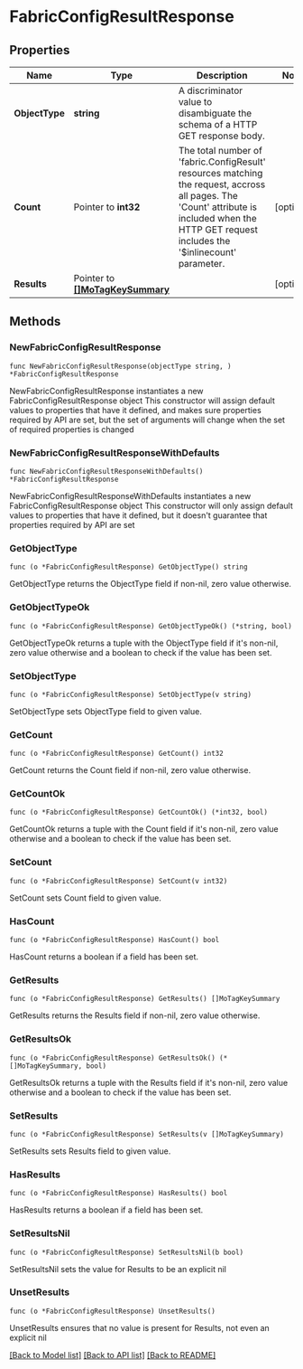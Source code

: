 # FabricConfigResultResponse

## Properties

Name | Type | Description | Notes
------------ | ------------- | ------------- | -------------
**ObjectType** | **string** | A discriminator value to disambiguate the schema of a HTTP GET response body. | 
**Count** | Pointer to **int32** | The total number of &#39;fabric.ConfigResult&#39; resources matching the request, accross all pages. The &#39;Count&#39; attribute is included when the HTTP GET request includes the &#39;$inlinecount&#39; parameter. | [optional] 
**Results** | Pointer to [**[]MoTagKeySummary**](MoTagKeySummary.md) |  | [optional] 

## Methods

### NewFabricConfigResultResponse

`func NewFabricConfigResultResponse(objectType string, ) *FabricConfigResultResponse`

NewFabricConfigResultResponse instantiates a new FabricConfigResultResponse object
This constructor will assign default values to properties that have it defined,
and makes sure properties required by API are set, but the set of arguments
will change when the set of required properties is changed

### NewFabricConfigResultResponseWithDefaults

`func NewFabricConfigResultResponseWithDefaults() *FabricConfigResultResponse`

NewFabricConfigResultResponseWithDefaults instantiates a new FabricConfigResultResponse object
This constructor will only assign default values to properties that have it defined,
but it doesn't guarantee that properties required by API are set

### GetObjectType

`func (o *FabricConfigResultResponse) GetObjectType() string`

GetObjectType returns the ObjectType field if non-nil, zero value otherwise.

### GetObjectTypeOk

`func (o *FabricConfigResultResponse) GetObjectTypeOk() (*string, bool)`

GetObjectTypeOk returns a tuple with the ObjectType field if it's non-nil, zero value otherwise
and a boolean to check if the value has been set.

### SetObjectType

`func (o *FabricConfigResultResponse) SetObjectType(v string)`

SetObjectType sets ObjectType field to given value.


### GetCount

`func (o *FabricConfigResultResponse) GetCount() int32`

GetCount returns the Count field if non-nil, zero value otherwise.

### GetCountOk

`func (o *FabricConfigResultResponse) GetCountOk() (*int32, bool)`

GetCountOk returns a tuple with the Count field if it's non-nil, zero value otherwise
and a boolean to check if the value has been set.

### SetCount

`func (o *FabricConfigResultResponse) SetCount(v int32)`

SetCount sets Count field to given value.

### HasCount

`func (o *FabricConfigResultResponse) HasCount() bool`

HasCount returns a boolean if a field has been set.

### GetResults

`func (o *FabricConfigResultResponse) GetResults() []MoTagKeySummary`

GetResults returns the Results field if non-nil, zero value otherwise.

### GetResultsOk

`func (o *FabricConfigResultResponse) GetResultsOk() (*[]MoTagKeySummary, bool)`

GetResultsOk returns a tuple with the Results field if it's non-nil, zero value otherwise
and a boolean to check if the value has been set.

### SetResults

`func (o *FabricConfigResultResponse) SetResults(v []MoTagKeySummary)`

SetResults sets Results field to given value.

### HasResults

`func (o *FabricConfigResultResponse) HasResults() bool`

HasResults returns a boolean if a field has been set.

### SetResultsNil

`func (o *FabricConfigResultResponse) SetResultsNil(b bool)`

 SetResultsNil sets the value for Results to be an explicit nil

### UnsetResults
`func (o *FabricConfigResultResponse) UnsetResults()`

UnsetResults ensures that no value is present for Results, not even an explicit nil

[[Back to Model list]](../README.md#documentation-for-models) [[Back to API list]](../README.md#documentation-for-api-endpoints) [[Back to README]](../README.md)


